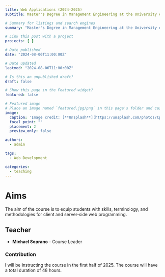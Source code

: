 ```yaml
---
title: Web Applications (2024-2025)
subtitle: Master's Degree in Management Engineering at the University of Udine

# Summary for listings and search engines
summary: "Master's Degree in Management Engineering at the University of Udine. Academic Year: 2024-2025"

# Link this post with a project
projects: [ ]

# Date published
date: "2024-08-06T11:00:00Z"

# Date updated
lastmod: "2024-08-06T11:00:00Z"

# Is this an unpublished draft?
draft: false

# Show this page in the Featured widget?
featured: false

# Featured image
# Place an image named `featured.jpg/png` in this page's folder and customize its options here.
image:
  caption: 'Image credit: [**Unsplash**](https://unsplash.com/photos/CpkOjOcXdUY)'
  focal_point: ""
  placement: 2
  preview_only: false

authors:
  - admin

tags:
  - Web Development

categories:
  - teaching
---
```


# Aims

The aim of the course is to equip students with skills, terminology, and methodologies for client and server-side web programming.

## Teacher

- **Michael Soprano** - Course Leader

### Contribution

I will be instructing the course in the first half of 2025. The course will have a total duration of 48 hours.



